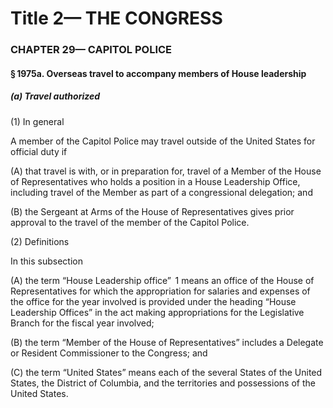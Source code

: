 
# Title 2— THE CONGRESS
### CHAPTER 29— CAPITOL POLICE
#### § 1975a. Overseas travel to accompany members of House leadership
##### (a) Travel authorized

(1) In general

A member of the Capitol Police may travel outside of the United States for official duty if

(A) that travel is with, or in preparation for, travel of a Member of the House of Representatives who holds a position in a House Leadership Office, including travel of the Member as part of a congressional delegation; and

(B) the Sergeant at Arms of the House of Representatives gives prior approval to the travel of the member of the Capitol Police.

(2) Definitions

In this subsection

(A) the term “House Leadership office”  1 means an office of the House of Representatives for which the appropriation for salaries and expenses of the office for the year involved is provided under the heading “House Leadership Offices” in the act making appropriations for the Legislative Branch for the fiscal year involved;

(B) the term “Member of the House of Representatives” includes a Delegate or Resident Commissioner to the Congress; and

(C) the term “United States” means each of the several States of the United States, the District of Columbia, and the territories and possessions of the United States.
